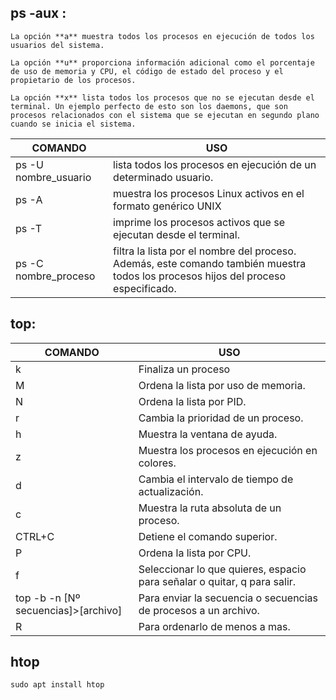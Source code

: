 ## **ps -aux** :
```
La opción **a** muestra todos los procesos en ejecución de todos los usuarios del sistema.

La opción **u** proporciona información adicional como el porcentaje de uso de memoria y CPU, el código de estado del proceso y el propietario de los procesos.

La opción **x** lista todos los procesos que no se ejecutan desde el terminal. Un ejemplo perfecto de esto son los daemons, que son procesos relacionados con el sistema que se ejecutan en segundo plano cuando se inicia el sistema.
```

|COMANDO    | USO |
|-------|----------|
|ps -U nombre_usuario|  lista todos los procesos en ejecución de un determinado usuario.  |
|ps -A |  muestra los procesos Linux activos en el formato genérico UNIX |
|ps -T|  imprime los procesos activos que se ejecutan desde el terminal.  |
|ps -C nombre_proceso|  filtra la lista por el nombre del proceso. Además, este comando también muestra todos los procesos hijos del proceso especificado.  |


## **top**:


|COMANDO    | USO |
|-------|----------|
| k | Finaliza un proceso  |
| M | Ordena la lista por uso de memoria.  |
| N | Ordena la lista por PID.  |
| r | Cambia la prioridad de un proceso.  |
| h | Muestra la ventana de ayuda. |
| z | Muestra los procesos en ejecución en colores.  |
| d | Cambia el intervalo de tiempo de actualización.  |
| c | Muestra la ruta absoluta de un proceso.  |
| CTRL+C | Detiene el comando superior.  |
| P  | Ordena la lista por CPU.   |
| f  | Seleccionar lo que quieres, espacio para señalar o quitar, q para salir.   |
| top -b -n [Nº secuencias]>[archivo] |  Para enviar la secuencia o secuencias de procesos a un archivo.  |
| R  | Para ordenarlo de menos a mas.   |


## **htop**

```
sudo apt install htop
```
